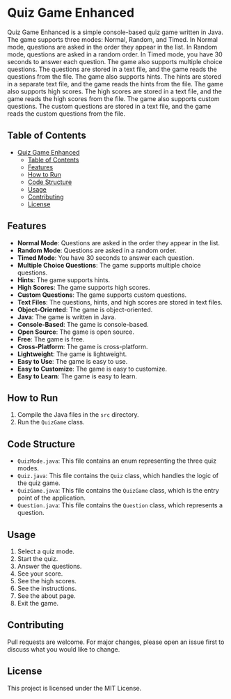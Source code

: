 # Quiz Game Enhanced

Quiz Game Enhanced is a simple console-based quiz game written in Java. The game supports three modes: Normal, Random,
and Timed. In Normal mode, questions are asked in the order they appear in the list. In Random mode, questions are asked
in a random order. In Timed mode, you have 30 seconds to answer each question. The game also supports multiple choice
questions. The questions are stored in a text file, and the game reads the questions from the file. The game also
supports
hints. The hints are stored in a separate text file, and the game reads the hints from the file. The game also supports
high scores. The high scores are stored in a text file, and the game reads the high scores from the file. The game also
supports custom questions. The custom questions are stored in a text file, and the game reads the custom questions from
the file.

## Table of Contents

- [Quiz Game Enhanced](#quiz-game-enhanced)
    - [Table of Contents](#table-of-contents)
    - [Features](#features)
    - [How to Run](#how-to-run)
    - [Code Structure](#code-structure)
    - [Usage](#usage)
    - [Contributing](#contributing)
    - [License](#license)

## Features

- **Normal Mode**: Questions are asked in the order they appear in the list.
- **Random Mode**: Questions are asked in a random order.
- **Timed Mode**: You have 30 seconds to answer each question.
- **Multiple Choice Questions**: The game supports multiple choice questions.
- **Hints**: The game supports hints.
- **High Scores**: The game supports high scores.
- **Custom Questions**: The game supports custom questions.
- **Text Files**: The questions, hints, and high scores are stored in text files.
- **Object-Oriented**: The game is object-oriented.
- **Java**: The game is written in Java.
- **Console-Based**: The game is console-based.
- **Open Source**: The game is open source.
- **Free**: The game is free.
- **Cross-Platform**: The game is cross-platform.
- **Lightweight**: The game is lightweight.
- **Easy to Use**: The game is easy to use.
- **Easy to Customize**: The game is easy to customize.
- **Easy to Learn**: The game is easy to learn.

## How to Run

1. Compile the Java files in the `src` directory.
2. Run the `QuizGame` class.

## Code Structure

- `QuizMode.java`: This file contains an enum representing the three quiz modes.
- `Quiz.java`: This file contains the `Quiz` class, which handles the logic of the quiz game.
- `QuizGame.java`: This file contains the `QuizGame` class, which is the entry point of the application.
- `Question.java`: This file contains the `Question` class, which represents a question.

## Usage

1. Select a quiz mode.
2. Start the quiz.
3. Answer the questions.
4. See your score.
5. See the high scores.
6. See the instructions.
7. See the about page.
8. Exit the game.

## Contributing

Pull requests are welcome. For major changes, please open an issue first to discuss what you would like to change.

## License

This project is licensed under the MIT License.